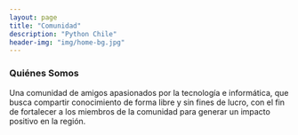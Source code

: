 ```yaml
---
layout: page
title: "Comunidad"
description: "Python Chile"
header-img: "img/home-bg.jpg"
---
```


### Quiénes Somos
 
Una comunidad de amigos apasionados por la tecnología e informática, que busca compartir conocimiento de forma libre y sin fines de lucro, con el fin de fortalecer a los miembros de la comunidad para generar un impacto positivo en la región. 